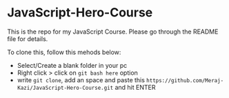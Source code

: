 # JavaScript-Hero-Course
This is the repo for my JavaScript Course. Please go through the README file for details.

To clone this, follow this mehods below:

- Select/Create a blank folder in your pc
- Right click > click on `git bash here` option
- write `git clone`, add an space and paste this `https://github.com/Meraj-Kazi/JavaScript-Hero-Course.git` and hit ENTER


